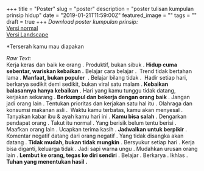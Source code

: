+++
title = "Poster"
slug = "poster"
description = "poster tulisan kumpulan prinsip hidup"
date = "2019-01-21T11:59:00Z"
featured_image = ""
tags = ""
draft = true
+++ 
_Download poster kumpulan prinsip:_  
[Versi normal](https://ibb.co/cJLdBB5)  
[Versi Landscape](https://ibb.co/HNMHkSg)

\*Terserah kamu mau diapakan

_Raw Text:_  
Kerja keras dan baik ke orang . Produktif, bukan sibuk . **Hidup cuma sebentar, wariskan kebaikan .** Belajar cara belajar .  Trend tidak bertahan lama . **Manfaat, bukan populer**  . Belajar bilang tidak .  Hadir setiap hari, berkarya sedikit demi sedikit, bukan viral satu malam . **Kebaikan balasannya hanya kebaikan** . Hari yang kamu tunggu tidak datang, kerjakan sekarang . **Berkumpul dan bekerja dengan orang baik** . Jangan jadi orang lain . Tentukan prioritas dan kerjakan satu hal itu . Olahraga dan konsumsi makanan asli .  Waktu kamu terbatas, kamu akan menyesal . Tanyakan kabar ibu & ayah kamu hari ini . **Kamu bisa salah** . Dengarkan pendapat orang . Takut itu normal . Yang berisik belum tentu berisi . Maafkan orang lain . Ucapkan terima kasih . **Jadwalkan untuk berpikir** . Komentar negatif datang dari orang negatif . Yang tidak disangka akan datang . **Tidak mudah, bukan tidak mungkin** . Bersyukur setiap hari . Kerja bisa diganti, keluarga tidak . Jadi sapi warna ungu . Mudahkan urusan orang lain . **Lembut ke orang, tegas ke diri sendiri** . Belajar . Berkarya . Ikhlas . **Tuhan yang menentukan hasil .** 